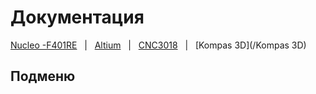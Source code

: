 # Документация

[Nucleo -F401RE]() &nbsp; | &nbsp; [Altium]() &nbsp; | &nbsp; [CNC3018]() &nbsp; | &nbsp; [Kompas 3D](/Kompas 3D)

## Подменю
